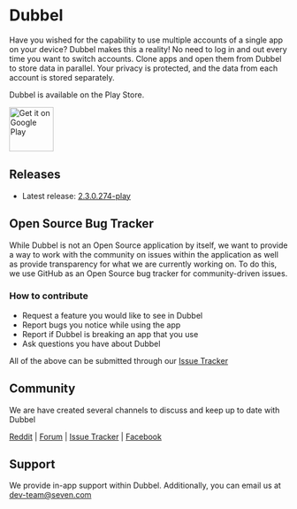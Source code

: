 # Dubbel

Have you wished for the capability to use multiple accounts of a single app on your device? Dubbel makes this a reality! No need to log in and out every time you want to switch accounts. Clone apps and open them from Dubbel to store data in parallel. Your privacy is protected, and the data from each account is stored separately.

Dubbel is available on the Play Store.

<a href='https://play.google.com/store/apps/details?id=com.seven.applauncher&pcampaignid=MKT-Other-global-all-co-prtnr-py-PartBadge-Mar2515-1'><img alt='Get it on Google Play' src='https://play.google.com/intl/en/badges/images/generic/en_badge_web_generic.png' height='80px'/></a>

## Releases

* Latest release: [2.3.0.274-play](https://github.com/SEVENNetworks/Dubbel/releases/tag/v2.3.0.274-play)

## Open Source Bug Tracker

While Dubbel is not an Open Source application by itself, we want to provide a way to work with the community on issues within the application as well as provide transparency for what we are currently working on. To do this, we use GitHub as an Open Source bug tracker for community-driven issues.

### How to contribute
* Request a feature you would like to see in Dubbel
* Report bugs you notice while using the app
* Report if Dubbel is breaking an app that you use
* Ask questions you have about Dubbel

All of the above can be submitted through our [Issue Tracker](https://github.com/SEVENNetworks/Dubbel/issues)

## Community
We are have created several channels to discuss and keep up to date with Dubbel

[Reddit](https://www.reddit.com/r/adblockerforandroid/) | [Forum](https://forum.seven.com/) | [Issue Tracker](https://github.com/SEVENNetworks/Dubbel/issues) | [Facebook](https://www.facebook.com/SEVENNetworks/)

## Support

We provide in-app support within Dubbel. Additionally, you can email us at dev-team@seven.com
